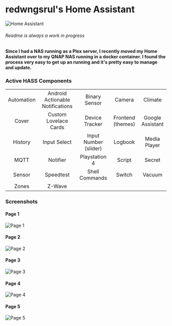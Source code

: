 # redwngsrul's Home Assistant
![Home Assistant](https://user-images.githubusercontent.com/33060660/63229119-e6b9c680-c1ca-11e9-8e76-659f29b0ed01.png)
###### Readme is always a work in progress

#### Since I had a NAS running as a Plex server, I recently moved my Home Assistant over to my QNAP NAS running in a docker container. I found the process very easy to get up an running and it's pretty easy to manage and update. 

### Active HASS Components

| | | | | |
| :---: | :---: | :---: | :---: | :---: |
| Automation | Android Actionable Notifications | Binary Sensor | Camera | Climate | 
| Cover |Custom Lovelace Cards | Device Tracker | Frontend (themes) | Google Assistant | 
| History | Input Select | Input Number (slider) | Logbook | Media Player | 
| MQTT | Notifier | Playstation 4 | Script | Secret | 
| Sensor | Speedtest | Shell Commands | Switch | Vacuum | 
| Zones | Z-Wave |


### Screenshots
#### Page 1
![Page 1](https://user-images.githubusercontent.com/33060660/74786828-a9b6b580-527b-11ea-93c9-bc3dfece0478.JPG)
#### Page 2
![Page 2](https://user-images.githubusercontent.com/33060660/74786829-a9b6b580-527b-11ea-874c-b542cdad57e9.JPG)
#### Page 3
![Page 3](https://user-images.githubusercontent.com/33060660/74786822-a91e1f00-527b-11ea-9185-c6dab452c1da.JPG)
#### Page 4
![Page 4](https://user-images.githubusercontent.com/33060660/74786824-a91e1f00-527b-11ea-9d64-bfe805c9840f.JPG)
#### Page 5
![Page 5](https://user-images.githubusercontent.com/33060660/74786826-a9b6b580-527b-11ea-8b20-7bf5203337fd.JPG)

